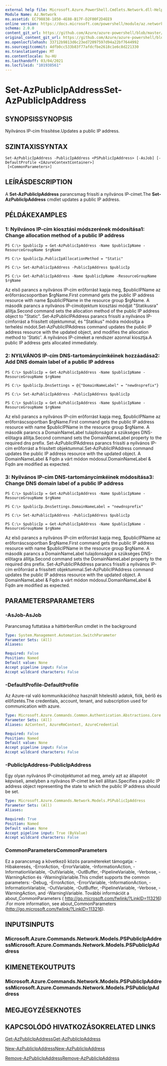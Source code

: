 ```yaml
---
external help file: Microsoft.Azure.PowerShell.Cmdlets.Network.dll-Help.xml
Module Name: Az.Network
ms.assetid: EC798838-1850-4E88-B17F-D2F00F2D4EE9
online version: https://docs.microsoft.com/powershell/module/az.network/set-azpublicipaddress
schema: 2.0.0
content_git_url: https://github.com/Azure/azure-powershell/blob/master/src/Network/Network/help/Set-AzPublicIpAddress.md
original_content_git_url: https://github.com/Azure/azure-powershell/blob/master/src/Network/Network/help/Set-AzPublicIpAddress.md
ms.openlocfilehash: 33712b9813d6c23ed72097597d94a22bf7644992
ms.sourcegitcommit: 4dfb0cc533b83f77afdcfbe2618c1e6c8d221330
ms.translationtype: MT
ms.contentlocale: hu-HU
ms.lasthandoff: 03/04/2021
ms.locfileid: "101938561"
---
```

# <span data-ttu-id="f6b29-101">Set-AzPublicIpAddress</span><span class="sxs-lookup"><span data-stu-id="f6b29-101">Set-AzPublicIpAddress</span></span>

## <span data-ttu-id="f6b29-102">SYNOPSIS</span><span class="sxs-lookup"><span data-stu-id="f6b29-102">SYNOPSIS</span></span>
<span data-ttu-id="f6b29-103">Nyilvános IP-cím frissítése.</span><span class="sxs-lookup"><span data-stu-id="f6b29-103">Updates a public IP address.</span></span>

## <span data-ttu-id="f6b29-104">SZINTAXIS</span><span class="sxs-lookup"><span data-stu-id="f6b29-104">SYNTAX</span></span>

```
Set-AzPublicIpAddress -PublicIpAddress <PSPublicIpAddress> [-AsJob] [-DefaultProfile <IAzureContextContainer>]
 [<CommonParameters>]
```

## <span data-ttu-id="f6b29-105">LEÍRÁS</span><span class="sxs-lookup"><span data-stu-id="f6b29-105">DESCRIPTION</span></span>
<span data-ttu-id="f6b29-106">A **Set-AzPublicIpAddress** parancsmag frissíti a nyilvános IP-címet.</span><span class="sxs-lookup"><span data-stu-id="f6b29-106">The **Set-AzPublicIpAddress** cmdlet updates a public IP address.</span></span>

## <span data-ttu-id="f6b29-107">PÉLDÁK</span><span class="sxs-lookup"><span data-stu-id="f6b29-107">EXAMPLES</span></span>

### <span data-ttu-id="f6b29-108">1: Nyilvános IP-cím kiosztási módszerének módosítása</span><span class="sxs-lookup"><span data-stu-id="f6b29-108">1: Change allocation method of a public IP address</span></span>
```
PS C:\> $publicIp = Get-AzPublicIpAddress -Name $publicIpName -ResourceGroupName $rgName

PS C:\> $publicIp.PublicIpAllocationMethod = "Static"
    
PS C:\> Set-AzPublicIpAddress -PublicIpAddress $publicIp

PS C:\> Get-AzPublicIpAddress -Name $publicIpName -ResourceGroupName $rgName
```

 <span data-ttu-id="f6b29-109">Az első parancs a nyilvános IP-cím erőforrást kapja meg, $publicIPName az erőforráscsoportban $rgName.</span><span class="sxs-lookup"><span data-stu-id="f6b29-109">First command gets the public IP address resource with name $publicIPName in the resource group $rgName.</span></span>
<span data-ttu-id="f6b29-110">A második parancs a nyilvános IP-címobjektum kiosztási módját "Statikusra" állítja.</span><span class="sxs-lookup"><span data-stu-id="f6b29-110">Second command sets the allocation method of the public IP address object to "Static".</span></span>
<span data-ttu-id="f6b29-111">Set-AzPublicIPAddress parancs frissíti a nyilvános IP-címforrást a frissített objektummal, és "Statikus" módra módosítja a terhelési módot.</span><span class="sxs-lookup"><span data-stu-id="f6b29-111">Set-AzPublicIPAddress command updates the public IP address resource with the updated object, and modifies the allocation method to 'Static'.</span></span> <span data-ttu-id="f6b29-112">A nyilvános IP-címeket a rendszer azonnal kiosztja.</span><span class="sxs-lookup"><span data-stu-id="f6b29-112">A public IP address gets allocated immediately.</span></span>

### <span data-ttu-id="f6b29-113">2: NYILVÁNOS IP-cím DNS-tartománycímkéinek hozzáadása</span><span class="sxs-lookup"><span data-stu-id="f6b29-113">2: Add DNS domain label of a public IP address</span></span>
```
PS C:\> $publicIp = Get-AzPublicIpAddress -Name $publicIpName -ResourceGroupName $rgName

PS C:\> $publicIp.DnsSettings = @{"DomainNameLabel" = "newdnsprefix"}
    
PS C:\> Set-AzPublicIpAddress -PublicIpAddress $publicIp

PS C:\> $publicIp = Get-AzPublicIpAddress -Name $publicIpName -ResourceGroupName $rgName
```

<span data-ttu-id="f6b29-114">Az első parancs a nyilvános IP-cím erőforrást kapja meg, $publicIPName az erőforráscsoportban $rgName.</span><span class="sxs-lookup"><span data-stu-id="f6b29-114">First command gets the public IP address resource with name $publicIPName in the resource group $rgName.</span></span>
<span data-ttu-id="f6b29-115">A második parancs a DomainNameLabel tulajdonságot a szükséges DNS-előtagra állítja.</span><span class="sxs-lookup"><span data-stu-id="f6b29-115">Second command sets the DomainNameLabel property to the required dns prefix.</span></span>
<span data-ttu-id="f6b29-116">Set-AzPublicIPAddress parancs frissíti a nyilvános IP-cím erőforrást a frissített objektummal.</span><span class="sxs-lookup"><span data-stu-id="f6b29-116">Set-AzPublicIPAddress command updates the public IP address resource with the updated object.</span></span> <span data-ttu-id="f6b29-117">A DomainNameLabel & Fqdn a várt módon módosul.</span><span class="sxs-lookup"><span data-stu-id="f6b29-117">DomainNameLabel & Fqdn are modified as expected.</span></span>
    
### <span data-ttu-id="f6b29-118">3: Nyilvános IP-cím DNS-tartománycímkéinek módosítása</span><span class="sxs-lookup"><span data-stu-id="f6b29-118">3: Change DNS domain label of a public IP address</span></span>
```
PS C:\> $publicIp = Get-AzPublicIpAddress -Name $publicIpName -ResourceGroupName $rgName

PS C:\> $publicIp.DnsSettings.DomainNameLabel = "newdnsprefix"
    
PS C:\> Set-AzPublicIpAddress -PublicIpAddress $publicIp

PS C:\> $publicIp = Get-AzPublicIpAddress -Name $publicIpName -ResourceGroupName $rgName
```

<span data-ttu-id="f6b29-119">Az első parancs a nyilvános IP-cím erőforrást kapja meg, $publicIPName az erőforráscsoportban $rgName.</span><span class="sxs-lookup"><span data-stu-id="f6b29-119">First command gets the public IP address resource with name $publicIPName in the resource group $rgName.</span></span>
<span data-ttu-id="f6b29-120">A második parancs a DomainNameLabel tulajdonságot a szükséges DNS-előtagra állítja.</span><span class="sxs-lookup"><span data-stu-id="f6b29-120">Second command sets the DomainNameLabel property to the required dns prefix.</span></span>
<span data-ttu-id="f6b29-121">Set-AzPublicIPAddress parancs frissíti a nyilvános IP-cím erőforrást a frissített objektummal.</span><span class="sxs-lookup"><span data-stu-id="f6b29-121">Set-AzPublicIPAddress command updates the public IP address resource with the updated object.</span></span> <span data-ttu-id="f6b29-122">A DomainNameLabel & Fqdn a várt módon módosul.</span><span class="sxs-lookup"><span data-stu-id="f6b29-122">DomainNameLabel & Fqdn are modified as expected.</span></span>

## <span data-ttu-id="f6b29-123">PARAMETERS</span><span class="sxs-lookup"><span data-stu-id="f6b29-123">PARAMETERS</span></span>

### <span data-ttu-id="f6b29-124">-AsJob</span><span class="sxs-lookup"><span data-stu-id="f6b29-124">-AsJob</span></span>
<span data-ttu-id="f6b29-125">Parancsmag futtatása a háttérben</span><span class="sxs-lookup"><span data-stu-id="f6b29-125">Run cmdlet in the background</span></span>

```yaml
Type: System.Management.Automation.SwitchParameter
Parameter Sets: (All)
Aliases:

Required: False
Position: Named
Default value: None
Accept pipeline input: False
Accept wildcard characters: False
```

### <span data-ttu-id="f6b29-126">-DefaultProfile</span><span class="sxs-lookup"><span data-stu-id="f6b29-126">-DefaultProfile</span></span>
<span data-ttu-id="f6b29-127">Az Azure-ral való kommunikációhoz használt hitelesítő adatok, fiók, bérlő és előfizetés.</span><span class="sxs-lookup"><span data-stu-id="f6b29-127">The credentials, account, tenant, and subscription used for communication with azure.</span></span>

```yaml
Type: Microsoft.Azure.Commands.Common.Authentication.Abstractions.Core.IAzureContextContainer
Parameter Sets: (All)
Aliases: AzContext, AzureRmContext, AzureCredential

Required: False
Position: Named
Default value: None
Accept pipeline input: False
Accept wildcard characters: False
```

### <span data-ttu-id="f6b29-128">-PublicIpAddress</span><span class="sxs-lookup"><span data-stu-id="f6b29-128">-PublicIpAddress</span></span>
<span data-ttu-id="f6b29-129">Egy olyan nyilvános IP-címobjektumot ad meg, amely azt az állapotot képviseli, amelyben a nyilvános IP-címet be kell állítani.</span><span class="sxs-lookup"><span data-stu-id="f6b29-129">Specifies a public IP address object representing the state to which the public IP address should be set.</span></span>

```yaml
Type: Microsoft.Azure.Commands.Network.Models.PSPublicIpAddress
Parameter Sets: (All)
Aliases:

Required: True
Position: Named
Default value: None
Accept pipeline input: True (ByValue)
Accept wildcard characters: False
```

### <span data-ttu-id="f6b29-130">CommonParameters</span><span class="sxs-lookup"><span data-stu-id="f6b29-130">CommonParameters</span></span>
<span data-ttu-id="f6b29-131">Ez a parancsmag a következő közös paramétereket támogatja: -Hibakeresés, -ErrorAction, -ErrorVariable, -InformationAction, -InformationVariable, -OutVariable, -OutBuffer, -PipelineVariable, -Verbose, -WarningAction és -WarningVariable.</span><span class="sxs-lookup"><span data-stu-id="f6b29-131">This cmdlet supports the common parameters: -Debug, -ErrorAction, -ErrorVariable, -InformationAction, -InformationVariable, -OutVariable, -OutBuffer, -PipelineVariable, -Verbose, -WarningAction, and -WarningVariable.</span></span> <span data-ttu-id="f6b29-132">További információt a about_CommonParameters ( http://go.microsoft.com/fwlink/?LinkID=113216) .</span><span class="sxs-lookup"><span data-stu-id="f6b29-132">For more information, see about_CommonParameters (http://go.microsoft.com/fwlink/?LinkID=113216).</span></span>

## <span data-ttu-id="f6b29-133">INPUTS</span><span class="sxs-lookup"><span data-stu-id="f6b29-133">INPUTS</span></span>

### <span data-ttu-id="f6b29-134">Microsoft.Azure.Commands.Network.Models.PSPublicIpAddress</span><span class="sxs-lookup"><span data-stu-id="f6b29-134">Microsoft.Azure.Commands.Network.Models.PSPublicIpAddress</span></span>

## <span data-ttu-id="f6b29-135">KIMENETEK</span><span class="sxs-lookup"><span data-stu-id="f6b29-135">OUTPUTS</span></span>

### <span data-ttu-id="f6b29-136">Microsoft.Azure.Commands.Network.Models.PSPublicIpAddress</span><span class="sxs-lookup"><span data-stu-id="f6b29-136">Microsoft.Azure.Commands.Network.Models.PSPublicIpAddress</span></span>

## <span data-ttu-id="f6b29-137">MEGJEGYZÉSEK</span><span class="sxs-lookup"><span data-stu-id="f6b29-137">NOTES</span></span>

## <span data-ttu-id="f6b29-138">KAPCSOLÓDÓ HIVATKOZÁSOK</span><span class="sxs-lookup"><span data-stu-id="f6b29-138">RELATED LINKS</span></span>

[<span data-ttu-id="f6b29-139">Get-AzPublicIpAddress</span><span class="sxs-lookup"><span data-stu-id="f6b29-139">Get-AzPublicIpAddress</span></span>](./Get-AzPublicIpAddress.md)

[<span data-ttu-id="f6b29-140">New-AzPublicIpAddress</span><span class="sxs-lookup"><span data-stu-id="f6b29-140">New-AzPublicIpAddress</span></span>](./New-AzPublicIpAddress.md)

[<span data-ttu-id="f6b29-141">Remove-AzPublicIpAddress</span><span class="sxs-lookup"><span data-stu-id="f6b29-141">Remove-AzPublicIpAddress</span></span>](./Remove-AzPublicIpAddress.md)


